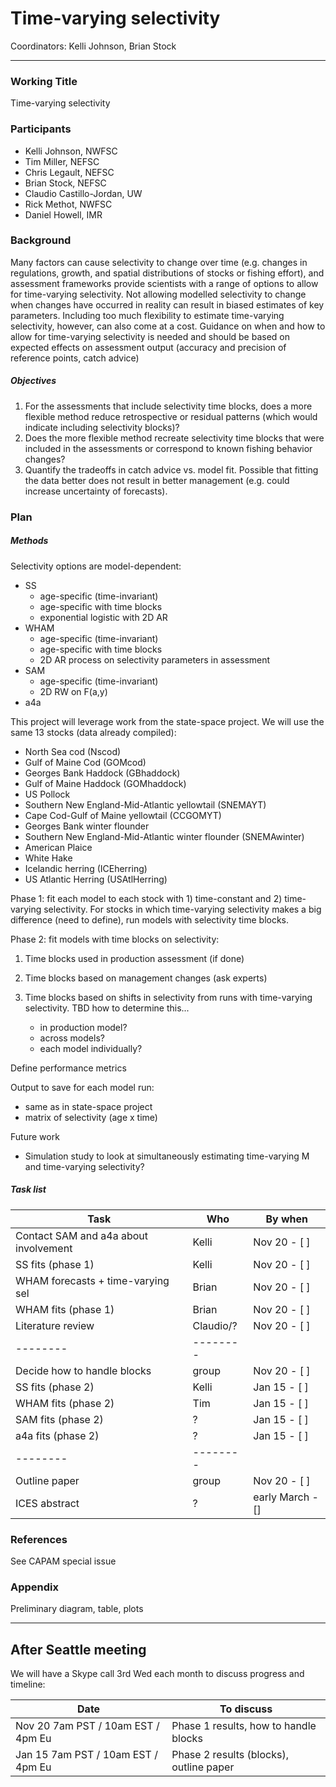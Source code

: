 # Time-varying selectivity

Coordinators: Kelli Johnson, Brian Stock

***

### Working Title

Time-varying selectivity

### Participants

  * Kelli Johnson, NWFSC
  * Tim Miller, NEFSC
  * Chris Legault, NEFSC
  * Brian Stock, NEFSC
  * Claudio Castillo-Jordan, UW
  * Rick Methot, NWFSC
  * Daniel Howell, IMR

### Background

Many factors can cause selectivity to change over time (e.g. changes in regulations, growth, and spatial distributions of stocks or fishing effort), and assessment frameworks provide scientists with a range of options to allow for time-varying selectivity. Not allowing modelled selectivity to change when changes have occurred in reality can result in biased estimates of key parameters. Including too much flexibility to estimate time-varying selectivity, however, can also come at a cost. Guidance on when and how to allow for time-varying selectivity is needed and should be based on expected effects on assessment output (accuracy and precision of reference points, catch advice)

##### Objectives

  1. For the assessments that include selectivity time blocks, does a more flexible method reduce retrospective or residual patterns (which would indicate including selectivity blocks)?
  2. Does the more flexible method recreate selectivity time blocks that were included in the assessments or correspond to known fishing behavior changes?
  3. Quantify the tradeoffs in catch advice vs. model fit. Possible that fitting the data better does not result in better management (e.g. could increase uncertainty of forecasts).

### Plan

##### Methods

Selectivity options are model-dependent:

  * SS
    * age-specific (time-invariant)
    * age-specific with time blocks
    * exponential logistic with 2D AR
  * WHAM
    * age-specific (time-invariant)
    * age-specific with time blocks
    * 2D AR process on selectivity parameters in assessment
  * SAM
    * age-specific (time-invariant)
    * 2D RW on F(a,y)
  * a4a

This project will leverage work from the state-space project. We will use the same 13 stocks (data already compiled):

  * North Sea cod (Nscod)
  * Gulf of Maine Cod (GOMcod)
  * Georges Bank Haddock (GBhaddock)
  * Gulf of Maine Haddock (GOMhaddock)
  * US Pollock
  * Southern New England-Mid-Atlantic yellowtail (SNEMAYT)
  * Cape Cod-Gulf of Maine yellowtail (CCGOMYT)
  * Georges Bank winter flounder
  * Southern New England-Mid-Atlantic winter flounder (SNEMAwinter)
  * American Plaice
  * White Hake
  * Icelandic herring (ICEherring)
  * US Atlantic Herring (USAtlHerring)

Phase 1: fit each model to each stock with 1) time-constant and 2) time-varying selectivity. For stocks in which time-varying selectivity makes a big difference (need to define), run models with selectivity time blocks.

Phase 2: fit models with time blocks on selectivity:

1. Time blocks used in production assessment (if done)
2. Time blocks based on management changes (ask experts)
3. Time blocks based on shifts in selectivity from runs with time-varying selectivity. TBD how to determine this...

    * in production model?
    * across models?
    * each model individually?

Define performance metrics

Output to save for each model run:

  * same as in state-space project
  * matrix of selectivity (age x time)

Future work

* Simulation study to look at simultaneously estimating time-varying M and time-varying selectivity?

##### Task list

Task | Who | By when
---- | --- | -------
Contact SAM and a4a about involvement | Kelli | Nov 20 - [ ]
SS fits (phase 1) | Kelli | Nov 20 - [ ]
WHAM forecasts + time-varying sel | Brian | Nov 20 - [ ]
WHAM fits (phase 1) | Brian  | Nov 20 - [ ]
Literature review | Claudio/?  | Nov 20 - [ ]
-------- | --------
Decide how to handle blocks | group | Nov 20 - [ ]
SS fits (phase 2) | Kelli | Jan 15 - [ ]
WHAM fits (phase 2) | Tim | Jan 15 - [ ]
SAM fits (phase 2) | ? | Jan 15 - [ ]
a4a fits (phase 2) | ? | Jan 15 - [ ]
-------- | --------
Outline paper | group | Nov 20 - [ ]
ICES abstract | ? | early March - []

### References

See CAPAM special issue

### Appendix

Preliminary diagram, table, plots

***

## After Seattle meeting

We will have a Skype call 3rd Wed each month to discuss progress and timeline:

Date | To discuss
-------- | --------
Nov 20 7am PST / 10am EST / 4pm Eu | Phase 1 results, how to handle blocks
Jan 15 7am PST / 10am EST / 4pm Eu | Phase 2 results (blocks), outline paper

